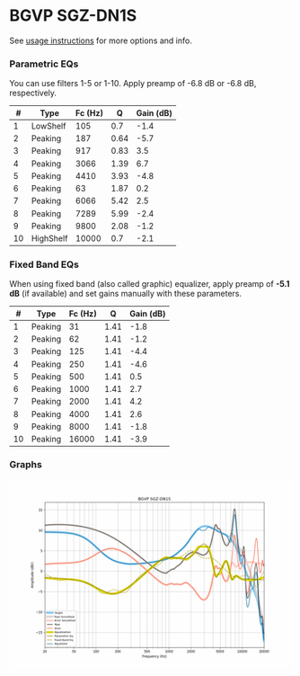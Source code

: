 # BGVP SGZ-DN1S
See [usage instructions](https://github.com/jaakkopasanen/AutoEq#usage) for more options and info.

### Parametric EQs
You can use filters 1-5 or 1-10. Apply preamp of -6.8 dB or -6.8 dB, respectively.

|   # | Type      |   Fc (Hz) |    Q |   Gain (dB) |
|-----|-----------|-----------|------|-------------|
|   1 | LowShelf  |       105 | 0.7  |        -1.4 |
|   2 | Peaking   |       187 | 0.64 |        -5.7 |
|   3 | Peaking   |       917 | 0.83 |         3.5 |
|   4 | Peaking   |      3066 | 1.39 |         6.7 |
|   5 | Peaking   |      4410 | 3.93 |        -4.8 |
|   6 | Peaking   |        63 | 1.87 |         0.2 |
|   7 | Peaking   |      6066 | 5.42 |         2.5 |
|   8 | Peaking   |      7289 | 5.99 |        -2.4 |
|   9 | Peaking   |      9800 | 2.08 |        -1.2 |
|  10 | HighShelf |     10000 | 0.7  |        -2.1 |

### Fixed Band EQs
When using fixed band (also called graphic) equalizer, apply preamp of **-5.1 dB** (if available) and set gains manually with these parameters.

|   # | Type    |   Fc (Hz) |    Q |   Gain (dB) |
|-----|---------|-----------|------|-------------|
|   1 | Peaking |        31 | 1.41 |        -1.8 |
|   2 | Peaking |        62 | 1.41 |        -1.2 |
|   3 | Peaking |       125 | 1.41 |        -4.4 |
|   4 | Peaking |       250 | 1.41 |        -4.6 |
|   5 | Peaking |       500 | 1.41 |         0.5 |
|   6 | Peaking |      1000 | 1.41 |         2.7 |
|   7 | Peaking |      2000 | 1.41 |         4.2 |
|   8 | Peaking |      4000 | 1.41 |         2.6 |
|   9 | Peaking |      8000 | 1.41 |        -1.8 |
|  10 | Peaking |     16000 | 1.41 |        -3.9 |

### Graphs
![](./BGVP%20SGZ-DN1S.png)
